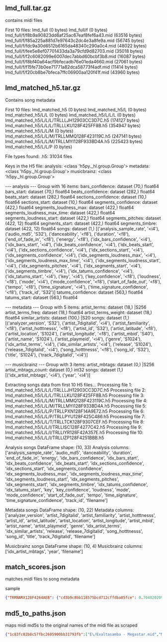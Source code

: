 ## lmd_full.tar.gz

contains midi files

First 10 files:
  lmd_full (0 bytes)
  lmd_full/f (0 bytes)
  lmd_full/f/f8b9a90823dd6af25ac67eaf8fef6a43.mid (63516 bytes)
  lmd_full/f/f85a225a881d7e97643c2dc4e3a8fe9a.mid (56745 bytes)
  lmd_full/f/fdc9a30d6512b6165da48340c290a0c4.mid (48022 bytes)
  lmd_full/f/fee5e8ef07701433da3a79cfd9d82703.mid (35018 bytes)
  lmd_full/f/f2c6082099e6007dec7abbd60bcbf3b8.mid (16087 bytes)
  lmd_full/f/f8bf40a64acf9bfecadb76e01eda4660.mid (27061 bytes)
  lmd_full/f/f15fe73b0ee71771a82dca58773f4adf.mid (11414 bytes)
  lmd_full/f/f20cb8be7bfeca7ffc06900aa120f41f.mid (43960 bytes)


## lmd_matched_h5.tar.gz

Contains song metadata

First 10 files:
  lmd_matched_h5 (0 bytes)
  lmd_matched_h5/L (0 bytes)
  lmd_matched_h5/L/L (0 bytes)
  lmd_matched_h5/L/L/L (0 bytes)
  lmd_matched_h5/L/L/L/TRLLLJH12903CC3D7C.h5 (174127 bytes)
  lmd_matched_h5/L/L/L/TRLLLKU128F425FF8B.h5 (354947 bytes)
  lmd_matched_h5/L/L/M (0 bytes)
  lmd_matched_h5/L/L/M/TRLLMMQ128F423119C.h5 (247141 bytes)
  lmd_matched_h5/L/L/M/TRLLMYI128F933BD4A.h5 (225423 bytes)
  lmd_matched_h5/L/L/P (0 bytes)

File types found:
  .h5: 31034 files

Keys in the H5 file:
  analysis: <class 'h5py._hl.group.Group'>
  metadata: <class 'h5py._hl.group.Group'>
  musicbrainz: <class 'h5py._hl.group.Group'>

--- analysis ---
Group with 16 items:
  bars_confidence: dataset (70,) float64
  bars_start: dataset (70,) float64
  beats_confidence: dataset (282,) float64
  beats_start: dataset (282,) float64
  sections_confidence: dataset (10,) float64
  sections_start: dataset (10,) float64
  segments_confidence: dataset (422,) float64
  segments_loudness_max: dataset (422,) float64
  segments_loudness_max_time: dataset (422,) float64
  segments_loudness_start: dataset (422,) float64
  segments_pitches: dataset (422, 12) float64
  segments_start: dataset (422,) float64
  segments_timbre: dataset (422, 12) float64
  songs: dataset (1,) [('analysis_sample_rate', '<i4'), ('audio_md5', 'S32'), ('danceability', '<f8'), ('duration', '<f8'), ('end_of_fade_in', '<f8'), ('energy', '<f8'), ('idx_bars_confidence', '<i4'), ('idx_bars_start', '<i4'), ('idx_beats_confidence', '<i4'), ('idx_beats_start', '<i4'), ('idx_sections_confidence', '<i4'), ('idx_sections_start', '<i4'), ('idx_segments_confidence', '<i4'), ('idx_segments_loudness_max', '<i4'), ('idx_segments_loudness_max_time', '<i4'), ('idx_segments_loudness_start', '<i4'), ('idx_segments_pitches', '<i4'), ('idx_segments_start', '<i4'), ('idx_segments_timbre', '<i4'), ('idx_tatums_confidence', '<i4'), ('idx_tatums_start', '<i4'), ('key', '<i4'), ('key_confidence', '<f8'), ('loudness', '<f8'), ('mode', '<i4'), ('mode_confidence', '<f8'), ('start_of_fade_out', '<f8'), ('tempo', '<f8'), ('time_signature', '<i4'), ('time_signature_confidence', '<f8'), ('track_id', 'S32')]
  tatums_confidence: dataset (563,) float64
  tatums_start: dataset (563,) float64

--- metadata ---
Group with 5 items:
  artist_terms: dataset (18,) |S256
  artist_terms_freq: dataset (18,) float64
  artist_terms_weight: dataset (18,) float64
  similar_artists: dataset (100,) |S20
  songs: dataset (1,) [('analyzer_version', 'S32'), ('artist_7digitalid', '<i4'), ('artist_familiarity', '<f8'), ('artist_hotttnesss', '<f8'), ('artist_id', 'S32'), ('artist_latitude', '<f8'), ('artist_location', 'S1024'), ('artist_longitude', '<f8'), ('artist_mbid', 'S40'), ('artist_name', 'S1024'), ('artist_playmeid', '<i4'), ('genre', 'S1024'), ('idx_artist_terms', '<i4'), ('idx_similar_artists', '<i4'), ('release', 'S1024'), ('release_7digitalid', '<i4'), ('song_hotttnesss', '<f8'), ('song_id', 'S32'), ('title', 'S1024'), ('track_7digitalid', '<i4')]

--- musicbrainz ---
Group with 3 items:
  artist_mbtags: dataset (0,) |S256
  artist_mbtags_count: dataset (0,) int32
  songs: dataset (1,) [('idx_artist_mbtags', '<i4'), ('year', '<i4')]


Extracting songs data from first 10 H5 files...
Processing file 1: lmd_matched_h5/L/L/L/TRLLLJH12903CC3D7C.h5
Processing file 2: lmd_matched_h5/L/L/L/TRLLLKU128F425FF8B.h5
Processing file 3: lmd_matched_h5/L/L/M/TRLLMMQ128F423119C.h5
Processing file 4: lmd_matched_h5/L/L/M/TRLLMYI128F933BD4A.h5
Processing file 5: lmd_matched_h5/L/L/P/TRLLPXN128F14A9E72.h5
Processing file 6: lmd_matched_h5/L/L/P/TRLLPYU128F425C486.h5
Processing file 7: lmd_matched_h5/L/L/T/TRLLTCK128F9307CEF.h5
Processing file 8: lmd_matched_h5/L/L/I/TRLLISC128F4277C42.h5
Processing file 9: lmd_matched_h5/L/L/I/TRLLIYR128F42A357E.h5
Processing file 10: lmd_matched_h5/L/L/I/TRLLIZP128F4251BBB.h5

Analysis songs DataFrame shape: (10, 33)
Analysis columns: ['analysis_sample_rate', 'audio_md5', 'danceability', 'duration', 'end_of_fade_in', 'energy', 'idx_bars_confidence', 'idx_bars_start', 'idx_beats_confidence', 'idx_beats_start', 'idx_sections_confidence', 'idx_sections_start', 'idx_segments_confidence', 'idx_segments_loudness_max', 'idx_segments_loudness_max_time', 'idx_segments_loudness_start', 'idx_segments_pitches', 'idx_segments_start', 'idx_segments_timbre', 'idx_tatums_confidence', 'idx_tatums_start', 'key', 'key_confidence', 'loudness', 'mode', 'mode_confidence', 'start_of_fade_out', 'tempo', 'time_signature', 'time_signature_confidence', 'track_id', 'filename']

Metadata songs DataFrame shape: (10, 22)
Metadata columns: ['analyzer_version', 'artist_7digitalid', 'artist_familiarity', 'artist_hotttnesss', 'artist_id', 'artist_latitude', 'artist_location', 'artist_longitude', 'artist_mbid', 'artist_name', 'artist_playmeid', 'genre', 'idx_artist_terms', 'idx_similar_artists', 'release', 'release_7digitalid', 'song_hotttnesss', 'song_id', 'title', 'track_7digitalid', 'filename']

Musicbrainz songs DataFrame shape: (10, 4)
Musicbrainz columns: ['idx_artist_mbtags', 'year', 'filename']

## match_scores.json

matches midi files to song metadata

sample

```json
{"TRRNARX128F4264AEB": {"cd3b9c8bb118575bcd712cffdba85fce": 0.7040202098544246}, "TRWMHMP128EF34293F": {"c3da6699f64da3db8e523cbbaa80f384": 0.7321245522741104, "d8392424ea57a0fe6f65447680924d37": 0.7476196649194942}, "TRWOLRE128F427D710": {"728c3dbdc9b47142dc8f725c6805c259": 0.6720550712904779, "468be2f5dd31a1ba444b8018d8e8c7ad": 0.7359987644809902, "1882595a3905adc9f5258a0c7f12e84d": 0.668445525775334, "6610c6e885ae4524ec6c3db50cc3ab53": 0.6316134362439223, "03b77bd9334f18bddff53535fe6ca953": 0.6395130395002708, "64b53e1dc28ac96bc4a860ada0021bb0": 0.7226302373042208, "544aff782dcc97dfd317a47cc7b7899b": 0.6716007881421701, "ae4502a8dc4853d7efc9edb0c12f6682": 0.6614824548436951, "6c88022b86c00f7bd5d4d3e84ec1a075": 0.7359987644809902},...
```

## md5_to_paths.json

maps midi md5s to the original names of the midi file as scraped

```json
{"1c83fc02b8c57fbc2605900bb31793fb":["E\/Exaltasamba - Megastar.mid","Midis Samba e Pagode\/Exaltasamba - Megastar.mid","Midis Samba e Pagode\/Exaltasamba - Megastar.mid"],"fbcfdb9398bada87210d970ff3563a1e":["MIDIS POP E ROCK\/Lobao - A Queda.mid","Midis Pop e Rock\/Lobao - A Queda.mid","Midis Pop e Rock\/Lobao - A Queda.mid"],"6d6a6ecbdc8a9141e17346dbe4c0349e":["TV_Themes_www.tv-timewarp.co.uk_MIDIRip\/Rainbow.mid"],"7717b0e2e566e90e3e01497401863e82":["Beatles\/Happiness is a Warm Gun.mid","Beatles, The\/Happiness-Is-A-Warm-Gun.mid","Beatles, The\/Happiness-Is-A-Warm-Gun.mid","Beatles +GeorgeJohnPaulRingo\/HappinessIsAWarmGun.mid","Beatles +GeorgeJohnPaulRingo\/HappinessIsAWarmGun.mid","beatles\/warmgun.mid","Various Artists\/warmgun.mid","Beatles\/happiness_is_a_warm_gun.mid","beatles\/warmgun.mid","Various Artists\/warmgun.mid","beatles\/Happiness_Is_A_Warm_Gun.mid","H\/Happiness-Is-A-Warm-Gun.mid","Beatles, The\/Happiness-Is-A-Warm-Gun.mid","beatles\/warmgun.mid",...
```